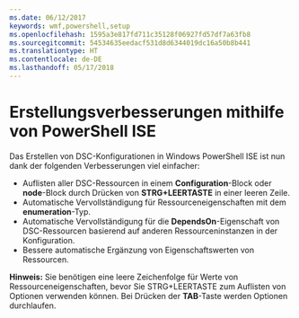 ```yaml
---
ms.date: 06/12/2017
keywords: wmf,powershell,setup
ms.openlocfilehash: 1595a3e817fd711c35128f06927fd57df7a63fb8
ms.sourcegitcommit: 54534635eedacf531d8d6344019dc16a50b8b441
ms.translationtype: HT
ms.contentlocale: de-DE
ms.lasthandoff: 05/17/2018
---
```

# <a name="authoring-improvements-using-powershell-ise"></a>Erstellungsverbesserungen mithilfe von PowerShell ISE

Das Erstellen von DSC-Konfigurationen in Windows PowerShell ISE ist nun dank der folgenden Verbesserungen viel einfacher:

- Auflisten aller DSC-Ressourcen in einem **Configuration**-Block oder **node**-Block durch Drücken von **STRG+LEERTASTE** in einer leeren Zeile.
- Automatische Vervollständigung für Ressourceneigenschaften mit dem **enumeration**-Typ.
- Automatische Vervollständigung für die **DependsOn**-Eigenschaft von DSC-Ressourcen basierend auf anderen Ressourceninstanzen in der Konfiguration.
- Bessere automatische Ergänzung von Eigenschaftswerten von Ressourcen.

**Hinweis:** Sie benötigen eine leere Zeichenfolge für Werte von Ressourceneigenschaften, bevor Sie STRG+LEERTASTE zum Auflisten von Optionen verwenden können. Bei Drücken der **TAB**-Taste werden Optionen durchlaufen.
